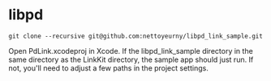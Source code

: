 libpd
=====

    git clone --recursive git@github.com:nettoyeurny/libpd_link_sample.git

Open PdLink.xcodeproj in Xcode. If the libpd_link_sample directory in the same directory as the LinkKit directory, the sample app should just run. If not, you'll need to adjust a few paths in the project settings.
